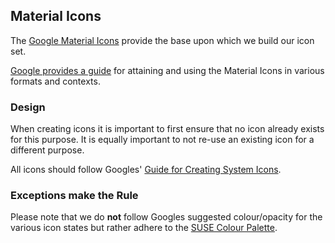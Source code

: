 ## Material Icons

The [Google Material Icons](https://material.io/icons/) provide the base upon which we build our icon set. 

[Google provides a guide](http://google.github.io/material-design-icons/) for attaining and using the Material Icons in various formats and contexts.


### Design

When creating icons it is important to first ensure that no icon already exists for this purpose. It is equally important to not re-use an existing icon for a different purpose.

All icons should follow Googles' [Guide for Creating System Icons](https://material.io/guidelines/style/icons.html#icons-system-icons).

### Exceptions make the Rule

Please note that we do **not** follow Googles suggested colour/opacity for the various icon states but rather adhere to the [SUSE Colour Palette](LINK_NEEDED).





